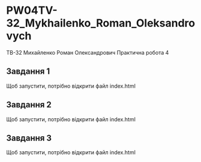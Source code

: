 # PW04TV-32_Mykhailenko_Roman_Oleksandrovych
ТВ-32 Михайленко Роман Олександрович
Практична робота 4
## Завдання 1
Щоб запустити, потрібно відкрити файл index.html
## Завдання 2
Щоб запустити, потрібно відкрити файл index.html
## Завдання 3
Щоб запустити, потрібно відкрити файл index.html
